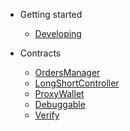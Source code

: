 * Getting started

  * [Developing](/)

* Contracts

  * [OrdersManager](OrdersManager.md)
  * [LongShortController](LongShortController.md)
  * [ProxyWallet](ProxyWallet.md)
  * [Debuggable](Debuggable.md)
  * [Verify](Verify.md)

<!--
* [Changelog](changelog.md)
 -->

